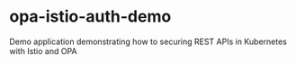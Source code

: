 # opa-istio-auth-demo
Demo application demonstrating how to securing REST APIs in Kubernetes with Istio and OPA
